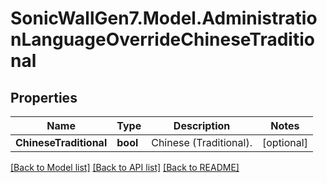 # SonicWallGen7.Model.AdministrationLanguageOverrideChineseTraditional

## Properties

Name | Type | Description | Notes
------------ | ------------- | ------------- | -------------
**ChineseTraditional** | **bool** | Chinese (Traditional). | [optional] 

[[Back to Model list]](../README.md#documentation-for-models) [[Back to API list]](../README.md#documentation-for-api-endpoints) [[Back to README]](../README.md)

